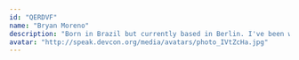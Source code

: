 ```yaml
---
id: "QERDVF"
name: "Bryan Moreno"
description: "Born in Brazil but currently based in Berlin. I've been writing software for over 10 years, both on the backend and on the frontend. Almost a year ago, I started working at Shopify on their blockchain team. I've been helping them tap into blockchain technologies and use NFTs to unlock new commerce experiences for their customers."
avatar: "http://speak.devcon.org/media/avatars/photo_IVtZcHa.jpg"
---
```

